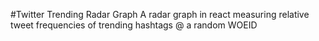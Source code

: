 #Twitter Trending Radar Graph
A radar graph in react measuring relative tweet frequencies of trending hashtags @ a random WOEID

